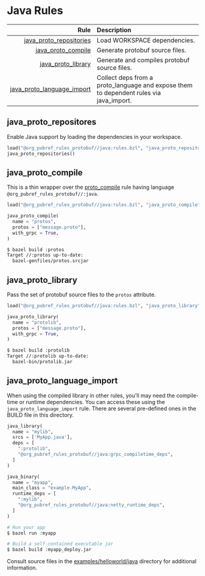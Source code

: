 # Java Rules

| Rule | Description |
| ---: | :--- |
| [java_proto_repositories](#java_proto_repositories) | Load WORKSPACE dependencies. |
| [java_proto_compile](#java_proto_compile) | Generate protobuf source files. |
| [java_proto_library](#java_proto_library) | Generate and compiles protobuf source files. |
| [java_proto_language_import](#java_proto_language_import) | Collect deps from a proto_language and expose them to dependent rules via java_import. |

## java\_proto\_repositores

Enable Java support by loading the dependencies in your workspace.

```python
load("@org_pubref_rules_protobuf//java:rules.bzl", "java_proto_repositories")
java_proto_repositories()
```

## java\_proto\_compile

This is a thin wrapper over the
[proto_compile](../protobuf#proto_compile) rule having language
`@org_pubref_rules_protobuf//:java`.

```python
load("@org_pubref_rules_protobuf//java:rules.bzl", "java_proto_compile")

java_proto_compile(
  name = "protos",
  protos = ["message.proto"],
  with_grpc = True,
)
```

```sh
$ bazel build :protos
Target //:protos up-to-date:
  bazel-genfiles/protos.srcjar
```

## java\_proto\_library

Pass the set of protobuf source files to the `protos` attribute.

```python
load("@org_pubref_rules_protobuf//java:rules.bzl", "java_proto_library")

java_proto_library(
  name = "protolib",
  protos = ["message.proto"],
  with_grpc = True,
)
```

```sh
$ bazel build :protolib
Target //:protolib up-to-date:
  bazel-bin/protolib.jar
```

## java\_proto\_language\_import

When using the compiled library in other rules, you'll may need the
compile-time or runtime dependencies.  You can access these using the
`java_proto_language_import` rule.  There are several pre-defined ones
in the BUILD file in this directory.

```python
java_library(
  name = "mylib",
  srcs = ['MyApp.java'],
  deps = [
    ":protolib",
    "@org_pubref_rules_protobuf//java:grpc_compiletime_deps",
  ]
)
```

```python
java_binary(
  name = "myapp",
  main_class = "example.MyApp",
  runtime_deps = [
    ":mylib",
    "@org_pubref_rules_protobuf//java:netty_runtime_deps",
  ]
)
```

```sh
# Run your app
$ bazel run :myapp

# Build a self-contained executable jar
$ bazel build :myapp_deploy.jar
```

Consult source files in the
[examples/helloworld/java](../examples/helloworld/java) directory for
additional information.
